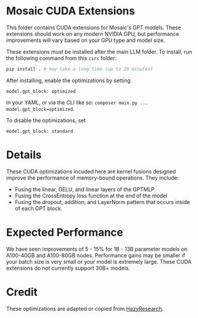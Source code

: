 # Mosaic CUDA Extensions
This folder contains CUDA extensions for Mosaic's GPT models. These extensions should work on any modern NVIDIA GPU, but performance improvements will vary based on your GPU type and model size.

These extensions must be installed after the main LLM folder. To install, run the following command from this `csrc` folder:
```bash
pip install . # may take a long time (up to 20 minutes)
```

After installing, enable the optimizations by setting
```
model.gpt_block: optimized
```
in your YAML, or via the CLI like so: `composer main.py ... model.gpt_block=optimized`.

To disable the optimizations, set
```
model.gpt_block: standard
```
# Details
These CUDA optimizations incuded here are kernel fusions designed improve the performance of memory-bound operations. They include:
* Fusing the linear, GELU, and linear layers of the GPTMLP
* Fusing the CrossEntropy loss function at the end of the model
* Fusing the dropout, addition, and LayerNorm pattern that occurs inside of each GPT block.

# Expected Performance
We have seen improvements of 5 - 15% for 1B - 13B parameter models on A100-40GB and A100-80GB nodes. Performance gains may be smaller if your batch size is very small or your model is extremely large. These CUDA extensions do not currently support 30B+ models.

# Credit
These optimizations are adapted or copied from [HazyResearch](https://github.com/HazyResearch/).

